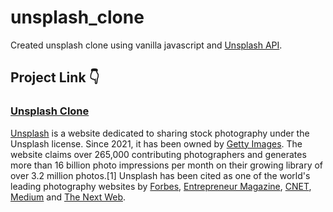 # unsplash_clone

Created unsplash clone using vanilla javascript and [Unsplash API](https://unsplash.com/developers).

## Project Link 👇

### [Unsplash Clone](https://uttam-sutariya.github.io/unsplash_clone/)


[Unsplash](https://unsplash.com/) is a website dedicated to sharing stock photography under the Unsplash license. Since 2021, it has been owned by [Getty Images](https://en.wikipedia.org/wiki/Getty_Images). The website claims over 265,000 contributing photographers and generates more than 16 billion photo impressions per month on their growing library of over 3.2 million photos.[1] Unsplash has been cited as one of the world's leading photography websites by [Forbes](https://en.wikipedia.org/wiki/Forbes), [Entrepreneur Magazine](https://en.wikipedia.org/wiki/Entrepreneur_Magazine), [CNET](https://en.wikipedia.org/wiki/CNET), [Medium](https://en.wikipedia.org/wiki/Medium_(website)) and [The Next Web](https://en.wikipedia.org/wiki/The_Next_Web).
